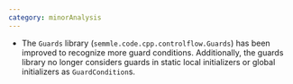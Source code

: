 ```yaml
---
category: minorAnalysis
---
```

* The `Guards` library (`semmle.code.cpp.controlflow.Guards`) has been improved to recognize more guard conditions. Additionally, the guards library no longer considers guards in static local initializers or global initializers as `GuardCondition`s.